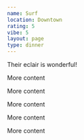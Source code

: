 ```yaml
---
name: Surf
location: Downtown
rating: 5
vibe: 5
layout: page
type: dinner
---
```

Their eclair is wonderful!

More content

More content

More content

More content

More content